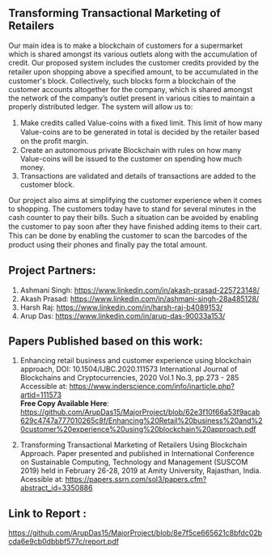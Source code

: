 Transforming Transactional Marketing of Retailers
-----------------------------------------------------
Our main idea is to make a blockchain of customers for a supermarket which is shared amongst its various outlets along with the accumulation of credit. Our proposed system includes the customer credits provided by the retailer upon shopping above a speciﬁed amount, to be accumulated in the customer's block. Collectively, such blocks form a blockchain of the customer accounts altogether for the company, which is shared amongst the network of the company’s outlet present in various cities to maintain a properly distributed ledger. The system will allow us to:
1. Make credits called Value-coins with a ﬁxed limit. This limit of how many Value-coins are to be generated in total is decided by the retailer based on the proﬁt margin.
2. Create an autonomous private Blockchain with rules on how many Value-coins will be issued to the customer on spending how much money.
3. Transactions are validated and details of transactions are added to the customer block.

Our project also aims at simplifying the customer experience when it comes to shopping. The customers today have to stand for several minutes in the cash counter to pay their bills. Such a situation can be avoided by enabling the customer to pay soon after they have ﬁnished adding items to their cart. This can be done by enabling the customer to scan the barcodes of the product using their phones and ﬁnally pay the total amount.

Project Partners:
-----------------------
1. Ashmani Singh: https://www.linkedin.com/in/akash-prasad-225723148/
2. Akash Prasad: https://www.linkedin.com/in/ashmani-singh-28a485128/
3. Harsh Raj: https://www.linkedin.com/in/harsh-raj-b4089153/
4. Arup Das: https://www.linkedin.com/in/arup-das-90033a153/

Papers Published based on this work:
------------------------------------------
1. Enhancing retail business and customer experience using blockchain approach, DOI: 10.1504/IJBC.2020.111573
   International Journal of Blockchains and Cryptocurrencies, 2020 Vol.1 No.3, pp.273 - 285
   Accessible at: https://www.inderscience.com/info/inarticle.php?artid=111573 </br>
   **Free Copy Available Here**: https://github.com/ArupDas15/MajorProject/blob/62e3f10f66a53f9acab629c4747a777010265c8f/Enhancing%20Retail%20business%20and%20customer%20experience%20using%20blockchain%20approach.pdf
 
2. Transforming Transactional Marketing of Retailers Using Blockchain Approach.
   Paper presented and published in International Conference on Sustainable Computing, Technology and Management (SUSCOM 2019) held in February 26-28, 2019 at Amity University, Rajasthan, India.
   Acessible at: https://papers.ssrn.com/sol3/papers.cfm?abstract_id=3350886
   
Link to Report : 
-----------------
https://github.com/ArupDas15/MajorProject/blob/8e7f5ce665621c8bfdc02bcda6e9cb0dbbbf577c/report.pdf
